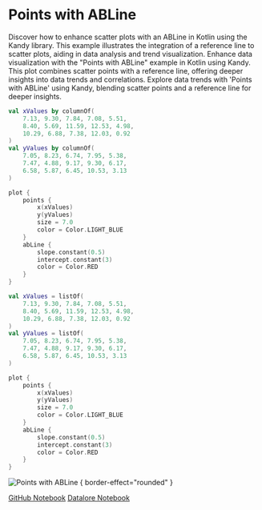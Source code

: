 # Points with ABLine

<web-summary>
Discover how to enhance scatter plots with an ABLine in Kotlin using the Kandy library.
This example illustrates the integration of a reference line to scatter plots, aiding in data analysis and trend visualization. 
</web-summary>

<card-summary>
Enhance data visualization with the "Points with ABLine" example in Kotlin using Kandy.
This plot combines scatter points with a reference line, offering deeper insights into data trends and correlations.
</card-summary>

<link-summary>
Explore data trends with 'Points with ABLine' using Kandy, blending scatter points and a reference line for deeper insights.
</link-summary>


<!---IMPORT org.jetbrains.kotlinx.kandy.letsplot.samples.Points-->

<!---FUN points_with_abLine-->
<tabs>
<tab title="Dataframe">

```kotlin
val xValues by columnOf(
    7.13, 9.30, 7.84, 7.08, 5.51,
    8.40, 5.69, 11.59, 12.53, 4.98,
    10.29, 6.88, 7.38, 12.03, 0.92
)
val yValues by columnOf(
    7.05, 8.23, 6.74, 7.95, 5.38,
    7.47, 4.88, 9.17, 9.30, 6.17,
    6.58, 5.87, 6.45, 10.53, 3.13
)

plot {
    points {
        x(xValues)
        y(yValues)
        size = 7.0
        color = Color.LIGHT_BLUE
    }
    abLine {
        slope.constant(0.5)
        intercept.constant(3)
        color = Color.RED
    }
}
```

</tab>
<tab title="Collections">

```kotlin
val xValues = listOf(
    7.13, 9.30, 7.84, 7.08, 5.51,
    8.40, 5.69, 11.59, 12.53, 4.98,
    10.29, 6.88, 7.38, 12.03, 0.92
)
val yValues = listOf(
    7.05, 8.23, 6.74, 7.95, 5.38,
    7.47, 4.88, 9.17, 9.30, 6.17,
    6.58, 5.87, 6.45, 10.53, 3.13
)

plot {
    points {
        x(xValues)
        y(yValues)
        size = 7.0
        color = Color.LIGHT_BLUE
    }
    abLine {
        slope.constant(0.5)
        intercept.constant(3)
        color = Color.RED
    }
}
```

</tab></tabs>
<!---END-->

![Points with ABLine](points_with_abLine.svg) { border-effect="rounded" }

<seealso style="cards">
       <category ref="example-ktnb">
           <a href="https://github.com/Kotlin/kandy/blob/main/examples/notebooks/lets-plot/samples/points/points_with_abLine.ipynb" summary="View the notebook on our GitHub repository">GitHub Notebook</a>
           <a href="https://datalore.jetbrains.com/report/static/KQKedA4jDrKu63O53gEN0z/gsbsxRZgOBCgsisxg1Pvld" summary="Experiment with this example on Datalore">Datalore Notebook</a>
       </category>
</seealso>
